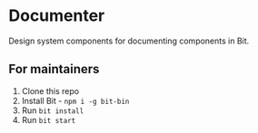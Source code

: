 # Documenter

Design system components for documenting components in Bit.

## For maintainers

1. Clone this repo
1. Install Bit - `npm i -g bit-bin`
1. Run `bit install`
1. Run `bit start`
